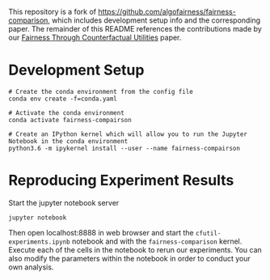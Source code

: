 This repository is a fork of https://github.com/algofairness/fairness-comparison, which includes development setup info and the corresponding paper.
The remainder of this README references the contributions made by our [Fairness Through Counterfactual Utilities](https://arxiv.org/abs/2108.05315) paper.

# Development Setup

```
# Create the conda environment from the config file
conda env create -f=conda.yaml

# Activate the conda environment
conda activate fairness-compairson

# Create an IPython kernel which will allow you to run the Jupyter Notebook in the conda environment
python3.6 -m ipykernel install --user --name fairness-compairson
```

# Reproducing Experiment Results

Start the jupyter notebook server
```
jupyter notebook

```
Then open localhost:8888 in web browser and start the `cfutil-experiments.ipynb` notebook and with the `fairness-comparison` kernel.
Execute each of the cells in the notebook to rerun our experiments.
You can also modify the parameters within the notebook in order to conduct your own analysis.
